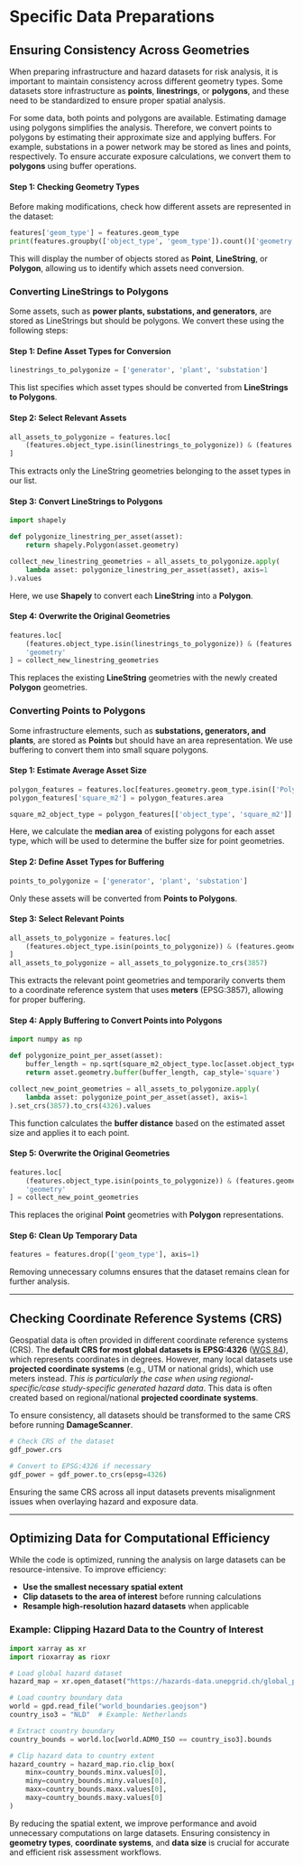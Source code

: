 # Specific Data Preparations

## Ensuring Consistency Across Geometries

When preparing infrastructure and hazard datasets for risk analysis, it is important to maintain consistency across different geometry types. Some datasets store infrastructure as **points**, **linestrings**, or **polygons**, and these need to be standardized to ensure proper spatial analysis.

For some data, both points and polygons are available. Estimating damage using polygons simplifies the analysis. Therefore, we convert points to polygons by estimating their approximate size and applying buffers. For example, substations in a power network may be stored as lines and points, respectively. To ensure accurate exposure calculations, we convert them to **polygons** using buffer operations.

#### **Step 1: Checking Geometry Types**
Before making modifications, check how different assets are represented in the dataset:

```python
features['geom_type'] = features.geom_type
print(features.groupby(['object_type', 'geom_type']).count()['geometry'])
```

This will display the number of objects stored as **Point**, **LineString**, or **Polygon**, allowing us to identify which assets need conversion.

### **Converting LineStrings to Polygons**
Some assets, such as **power plants, substations, and generators**, are stored as LineStrings but should be polygons. We convert these using the following steps:

#### **Step 1: Define Asset Types for Conversion**
```python
linestrings_to_polygonize = ['generator', 'plant', 'substation']
```
This list specifies which asset types should be converted from **LineStrings to Polygons**.

#### **Step 2: Select Relevant Assets**
```python
all_assets_to_polygonize = features.loc[
    (features.object_type.isin(linestrings_to_polygonize)) & (features.geometry.geom_type == 'LineString')
]
```
This extracts only the LineString geometries belonging to the asset types in our list.

#### **Step 3: Convert LineStrings to Polygons**
```python
import shapely

def polygonize_linestring_per_asset(asset):
    return shapely.Polygon(asset.geometry)

collect_new_linestring_geometries = all_assets_to_polygonize.apply(
    lambda asset: polygonize_linestring_per_asset(asset), axis=1
).values
```
Here, we use **Shapely** to convert each **LineString** into a **Polygon**.

#### **Step 4: Overwrite the Original Geometries**
```python
features.loc[
    (features.object_type.isin(linestrings_to_polygonize)) & (features.geometry.geom_type == 'LineString'),
    'geometry'
] = collect_new_linestring_geometries
```
This replaces the existing **LineString** geometries with the newly created **Polygon** geometries.

### **Converting Points to Polygons**
Some infrastructure elements, such as **substations, generators, and plants**, are stored as **Points** but should have an area representation. We use buffering to convert them into small square polygons.

#### **Step 1: Estimate Average Asset Size**
```python
polygon_features = features.loc[features.geometry.geom_type.isin(['Polygon', 'MultiPolygon'])].to_crs(3857)
polygon_features['square_m2'] = polygon_features.area

square_m2_object_type = polygon_features[['object_type', 'square_m2']].groupby('object_type').median()
```
Here, we calculate the **median area** of existing polygons for each asset type, which will be used to determine the buffer size for point geometries.

#### **Step 2: Define Asset Types for Buffering**
```python
points_to_polygonize = ['generator', 'plant', 'substation']
```
Only these assets will be converted from **Points to Polygons**.

#### **Step 3: Select Relevant Points**
```python
all_assets_to_polygonize = features.loc[
    (features.object_type.isin(points_to_polygonize)) & (features.geometry.geom_type == 'Point')
]
all_assets_to_polygonize = all_assets_to_polygonize.to_crs(3857)
```
This extracts the relevant point geometries and temporarily converts them to a coordinate reference system that uses **meters** (EPSG:3857), allowing for proper buffering.

#### **Step 4: Apply Buffering to Convert Points into Polygons**
```python
import numpy as np

def polygonize_point_per_asset(asset):
    buffer_length = np.sqrt(square_m2_object_type.loc[asset.object_type].values[0]) / 2
    return asset.geometry.buffer(buffer_length, cap_style='square')

collect_new_point_geometries = all_assets_to_polygonize.apply(
    lambda asset: polygonize_point_per_asset(asset), axis=1
).set_crs(3857).to_crs(4326).values
```
This function calculates the **buffer distance** based on the estimated asset size and applies it to each point.

#### **Step 5: Overwrite the Original Geometries**
```python
features.loc[
    (features.object_type.isin(points_to_polygonize)) & (features.geometry.geom_type == 'Point'),
    'geometry'
] = collect_new_point_geometries
```
This replaces the original **Point** geometries with **Polygon** representations.

#### **Step 6: Clean Up Temporary Data**
```python
features = features.drop(['geom_type'], axis=1)
```
Removing unnecessary columns ensures that the dataset remains clean for further analysis.

---

## Checking Coordinate Reference Systems (CRS)

Geospatial data is often provided in different coordinate reference systems (CRS). The **default CRS for most global datasets is EPSG:4326** ([WGS 84](https://epsg.io/4326)), which represents coordinates in degrees. However, many local datasets use **projected coordinate systems** (e.g., UTM or national grids), which use meters instead. *This is particularly the case when using regional-specific/case study-specific generated hazard data*. This data is often created based on regional/national **projected coordinate systems**.

To ensure consistency, all datasets should be transformed to the same CRS before running **DamageScanner**.

```python
# Check CRS of the dataset
gdf_power.crs

# Convert to EPSG:4326 if necessary
gdf_power = gdf_power.to_crs(epsg=4326)
```

Ensuring the same CRS across all input datasets prevents misalignment issues when overlaying hazard and exposure data.

---

## Optimizing Data for Computational Efficiency

While the code is optimized, running the analysis on large datasets can be resource-intensive. To improve efficiency:

- **Use the smallest necessary spatial extent**
- **Clip datasets to the area of interest** before running calculations
- **Resample high-resolution hazard datasets** when applicable

### **Example: Clipping Hazard Data to the Country of Interest**

```python
import xarray as xr
import rioxarray as rioxr

# Load global hazard dataset
hazard_map = xr.open_dataset("https://hazards-data.unepgrid.ch/global_pc_h100glob.tif", engine="rasterio")

# Load country boundary data
world = gpd.read_file("world_boundaries.geojson")
country_iso3 = "NLD"  # Example: Netherlands

# Extract country boundary
country_bounds = world.loc[world.ADM0_ISO == country_iso3].bounds

# Clip hazard data to country extent
hazard_country = hazard_map.rio.clip_box(
    minx=country_bounds.minx.values[0],
    miny=country_bounds.miny.values[0],
    maxx=country_bounds.maxx.values[0],
    maxy=country_bounds.maxy.values[0]
)
```

By reducing the spatial extent, we improve performance and avoid unnecessary computations on large datasets. Ensuring consistency in **geometry types**, **coordinate systems**, and **data size** is crucial for accurate and efficient risk assessment workflows.
